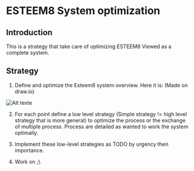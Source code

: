 # ESTEEM8 System optimization

## Introduction

This is a strategy that take care of optimizing ESTEEM8 Viewed as a complete system.

## Strategy

1. Define and optimize the Esteem8 system overview. Here it is:
(Made on draw.io)

![Alt texte](https://github.com/esteem8app/esteem8app.github.io/blob/master/docs/strategies/ESTEEM8%20System%20overview.png?raw=true "Esteem8 system overview")

2. For each point define a low level strategy (Simple strategy != high level strategy that is more general) to optimize the process or the exchange of multiple process.
Process are detailed as wanted to work the system optimally.

3. Implement these low-level strategies as TODO by urgency then importance.

4. Work on ;).
